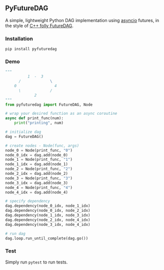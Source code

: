 ## PyFutureDAG

A simple, lightweight Python DAG implementation using [asyncio](https://docs.python.org/3/library/asyncio.html) futures, in the style of [C++ folly FutureDAG](https://github.com/facebook/folly/blob/main/folly/experimental/FutureDAG.h).

### Installation
```
pip install pyfuturedag
```

### Demo
```python
"""
          1  -  3
      /             \
    0                 4
      \             /
             2
"""
from pyfuturedag import FutureDAG, Node

# wrap your desired function as an async coroutine
async def print_func(num):
    print("printing", num)

# initialize dag
dag = FutureDAG()

# create nodes - Node(func, args)
node_0 = Node(print_func, "0")
node_0_idx = dag.add(node_0)
node_1 = Node(print_func, "1")
node_1_idx = dag.add(node_1)
node_2 = Node(print_func, "2")
node_2_idx = dag.add(node_2)
node_3 = Node(print_func, "3")
node_3_idx = dag.add(node_3)
node_4 = Node(print_func, "4")
node_4_idx = dag.add(node_4)

# specify dependency
dag.dependency(node_0_idx, node_1_idx)
dag.dependency(node_0_idx, node_2_idx)
dag.dependency(node_1_idx, node_3_idx)
dag.dependency(node_2_idx, node_4_idx)
dag.dependency(node_3_idx, node_4_idx)

# run dag
dag.loop.run_until_complete(dag.go())
```

### Test
Simply run `pytest` to run tests.
